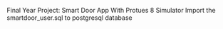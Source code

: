 Final Year Project: Smart Door App With Protues 8 Simulator 
Import the smartdoor_user.sql to postgresql database
